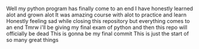 Well my python program has finally come to an end
I have honestly learned alot and grown alot
It was amazing course with alot to practice and learn
Honestly feeling sad while closing this repository but everything comes to an end
Tmrw i'll be giving my final exam of python and then this repo will officially be dead
This is gonna be my final commit 
This is just the start of so many great things
